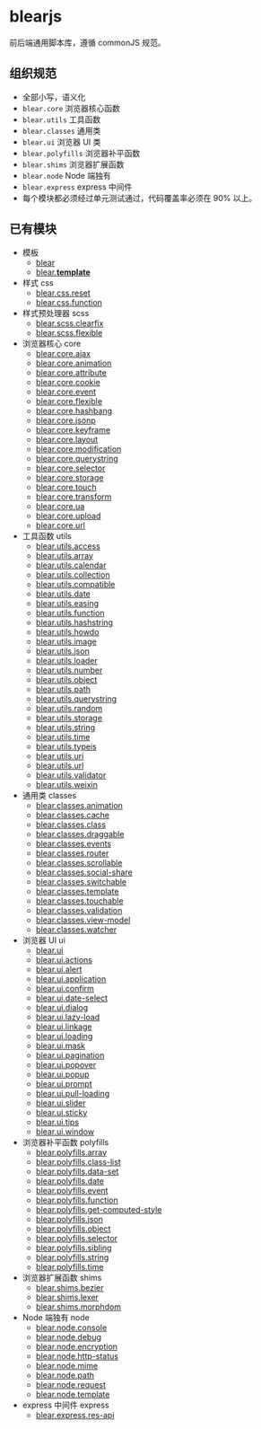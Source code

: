 # blearjs
前后端通用脚本库，遵循 commonJS 规范。


## 组织规范
- 全部小写，语义化
- `blear.core` 浏览器核心函数
- `blear.utils` 工具函数
- `blear.classes` 通用类
- `blear.ui` 浏览器 UI 类
- `blear.polyfills` 浏览器补平函数
- `blear.shims` 浏览器扩展函数
- `blear.node` Node 端独有
- `blear.express` express 中间件
- 每个模块都必须经过单元测试通过，代码覆盖率必须在 90% 以上。


## 已有模块
- 模板
    - [blear](https://github.com/blearjs/blear)
    - [blear.__template__](https://github.com/blearjs/blear.__template__)
- 样式 css
    - [blear.css.reset](https://github.com/blearjs/blear.css.reset)
    - [blear.css.function](https://github.com/blearjs/blear.css.function)
- 样式预处理器 scss
    - [blear.scss.clearfix](https://github.com/blearjs/blear.scss.clearfix)
    - [blear.scss.flexible](https://github.com/blearjs/blear.scss.flexible)
- 浏览器核心 core
    - [blear.core.ajax](https://github.com/blearjs/blear.core.ajax)
    - [blear.core.animation](https://github.com/blearjs/blear.core.animation)
    - [blear.core.attribute](https://github.com/blearjs/blear.core.attribute)
    - [blear.core.cookie](https://github.com/blearjs/blear.core.cookie)
    - [blear.core.event](https://github.com/blearjs/blear.core.event)
    - [blear.core.flexible](https://github.com/blearjs/blear.core.flexible)
    - [blear.core.hashbang](https://github.com/blearjs/blear.core.hashbang)
    - [blear.core.jsonp](https://github.com/blearjs/blear.core.jsonp)
    - [blear.core.keyframe](https://github.com/blearjs/blear.core.keyframe)
    - [blear.core.layout](https://github.com/blearjs/blear.core.layout)
    - [blear.core.modification](https://github.com/blearjs/blear.core.modification)
    - [blear.core.querystring](https://github.com/blearjs/blear.core.querystring)
    - [blear.core.selector](https://github.com/blearjs/blear.core.selector)
    - [blear.core.storage](https://github.com/blearjs/blear.core.storage)
    - [blear.core.touch](https://github.com/blearjs/blear.core.touch)
    - [blear.core.transform](https://github.com/blearjs/blear.core.transform)
    - [blear.core.ua](https://github.com/blearjs/blear.core.ua)
    - [blear.core.upload](https://github.com/blearjs/blear.core.upload)
    - [blear.core.url](https://github.com/blearjs/blear.core.url)
- 工具函数 utils
    - [blear.utils.access](https://github.com/blearjs/blear.utils.access)
    - [blear.utils.array](https://github.com/blearjs/blear.utils.array)
    - [blear.utils.calendar](https://github.com/blearjs/blear.utils.calendar)
    - [blear.utils.collection](https://github.com/blearjs/blear.utils.collection)
    - [blear.utils.compatible](https://github.com/blearjs/blear.utils.compatible)
    - [blear.utils.date](https://github.com/blearjs/blear.utils.date)
    - [blear.utils.easing](https://github.com/blearjs/blear.utils.easing)
    - [blear.utils.function](https://github.com/blearjs/blear.utils.function)
    - [blear.utils.hashstring](https://github.com/blearjs/blear.utils.hashstring)
    - [blear.utils.howdo](https://github.com/blearjs/blear.utils.howdo)
    - [blear.utils.image](https://github.com/blearjs/blear.utils.image)
    - [blear.utils.json](https://github.com/blearjs/blear.utils.json)
    - [blear.utils.loader](https://github.com/blearjs/blear.utils.loader)
    - [blear.utils.number](https://github.com/blearjs/blear.utils.number)
    - [blear.utils.object](https://github.com/blearjs/blear.utils.object)
    - [blear.utils.path](https://github.com/blearjs/blear.utils.path)
    - [blear.utils.querystring](https://github.com/blearjs/blear.utils.querystring)
    - [blear.utils.random](https://github.com/blearjs/blear.utils.random)
    - [blear.utils.storage](https://github.com/blearjs/blear.utils.storage)
    - [blear.utils.string](https://github.com/blearjs/blear.utils.string)
    - [blear.utils.time](https://github.com/blearjs/blear.utils.time)
    - [blear.utils.typeis](https://github.com/blearjs/blear.utils.typeis)
    - [blear.utils.uri](https://github.com/blearjs/blear.utils.uri)
    - [blear.utils.url](https://github.com/blearjs/blear.utils.url)
    - [blear.utils.validator](https://github.com/blearjs/blear.utils.validator)
    - [blear.utils.weixin](https://github.com/blearjs/blear.utils.weixin)
- 通用类 classes
    - [blear.classes.animation](https://github.com/blearjs/blear.classes.animation)
    - [blear.classes.cache](https://github.com/blearjs/blear.classes.cache)
    - [blear.classes.class](https://github.com/blearjs/blear.classes.class)
    - [blear.classes.draggable](https://github.com/blearjs/blear.classes.draggable)
    - [blear.classes.events](https://github.com/blearjs/blear.classes.events)
    - [blear.classes.router](https://github.com/blearjs/blear.classes.router)
    - [blear.classes.scrollable](https://github.com/blearjs/blear.classes.scrollable)
    - [blear.classes.social-share](https://github.com/blearjs/blear.classes.social-share)
    - [blear.classes.switchable](https://github.com/blearjs/blear.classes.switchable)
    - [blear.classes.template](https://github.com/blearjs/blear.classes.template)
    - [blear.classes.touchable](https://github.com/blearjs/blear.classes.touchable)
    - [blear.classes.validation](https://github.com/blearjs/blear.classes.validation)
    - [blear.classes.view-model](https://github.com/blearjs/blear.classes.view-model)
    - [blear.classes.watcher](https://github.com/blearjs/blear.classes.watcher)
- 浏览器 UI ui
    - [blear.ui](https://github.com/blearjs/blear.ui)
    - [blear.ui.actions](https://github.com/blearjs/blear.ui.actions)
    - [blear.ui.alert](https://github.com/blearjs/blear.ui.alert)
    - [blear.ui.application](https://github.com/blearjs/blear.ui.application)
    - [blear.ui.confirm](https://github.com/blearjs/blear.ui.confirm)
    - [blear.ui.date-select](https://github.com/blearjs/blear.ui.date-select)
    - [blear.ui.dialog](https://github.com/blearjs/blear.ui.dialog)
    - [blear.ui.lazy-load](https://github.com/blearjs/blear.ui.lazy-load)
    - [blear.ui.linkage](https://github.com/blearjs/blear.ui.linkage)
    - [blear.ui.loading](https://github.com/blearjs/blear.ui.loading)
    - [blear.ui.mask](https://github.com/blearjs/blear.ui.mask)
    - [blear.ui.pagination](https://github.com/blearjs/blear.ui.pagination)
    - [blear.ui.popover](https://github.com/blearjs/blear.ui.popover)
    - [blear.ui.popup](https://github.com/blearjs/blear.ui.popup)
    - [blear.ui.prompt](https://github.com/blearjs/blear.ui.prompt)
    - [blear.ui.pull-loading](https://github.com/blearjs/blear.ui.pull-loading)
    - [blear.ui.slider](https://github.com/blearjs/blear.ui.slider)
    - [blear.ui.sticky](https://github.com/blearjs/blear.ui.sticky)
    - [blear.ui.tips](https://github.com/blearjs/blear.ui.tips)
    - [blear.ui.window](https://github.com/blearjs/blear.ui.window)
- 浏览器补平函数 polyfills
    - [blear.polyfills.array](https://github.com/blearjs/blear.polyfills.array)
    - [blear.polyfills.class-list](https://github.com/blearjs/blear.polyfills.class-list)
    - [blear.polyfills.data-set](https://github.com/blearjs/blear.polyfills.data-set)
    - [blear.polyfills.date](https://github.com/blearjs/blear.polyfills.date)
    - [blear.polyfills.event](https://github.com/blearjs/blear.polyfills.event)
    - [blear.polyfills.function](https://github.com/blearjs/blear.polyfills.function)
    - [blear.polyfills.get-computed-style](https://github.com/blearjs/blear.polyfills.get-computed-style)
    - [blear.polyfills.json](https://github.com/blearjs/blear.polyfills.json)
    - [blear.polyfills.object](https://github.com/blearjs/blear.polyfills.object)
    - [blear.polyfills.selector](https://github.com/blearjs/blear.polyfills.selector)
    - [blear.polyfills.sibling](https://github.com/blearjs/blear.polyfills.sibling)
    - [blear.polyfills.string](https://github.com/blearjs/blear.polyfills.string)
    - [blear.polyfills.time](https://github.com/blearjs/blear.polyfills.time)
- 浏览器扩展函数 shims
    - [blear.shims.bezier](https://github.com/blearjs/blear.shims.bezier)
    - [blear.shims.lexer](https://github.com/blearjs/blear.shims.lexer)
    - [blear.shims.morphdom](https://github.com/blearjs/blear.shims.morphdom)
- Node 端独有 node
    - [blear.node.console](https://github.com/blearjs/blear.node.console)
    - [blear.node.debug](https://github.com/blearjs/blear.node.debug)
    - [blear.node.encryption](https://github.com/blearjs/blear.node.encryption)
    - [blear.node.http-status](https://github.com/blearjs/blear.node.http-status)
    - [blear.node.mime](https://github.com/blearjs/blear.node.mime)
    - [blear.node.path](https://github.com/blearjs/blear.node.path)
    - [blear.node.request](https://github.com/blearjs/blear.node.request)
    - [blear.node.template](https://github.com/blearjs/blear.node.template)
- express 中间件 express
    - [blear.express.res-api](https://github.com/blearjs/blear.express.res-api)
